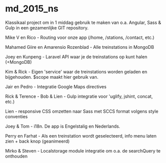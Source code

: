 # md_2015_ns

Klassikaal project om in 1 middag gebruik te maken van o.a. Angular, Sass & Gulp in een gezamenlijke GIT repository.

Mike V en Rico - Routing voor onze app (/home, /stations, /contact, etc.)

Mahamed Giire en Amarensio Rozenblad - Alle treinstations in MongoDB

Joey en Kunpeng - Laravel API waar je de treinstations op kunt halen (+MongoDB)

Kim & Rick - Eigen 'service' waar de treinstations worden geladen en bijgehouden. $scope maakt hier gebruik van.

Jair en Pedro - Integratie Google Maps directives

Rick & Terence - Bob & Lien - Gulp integratie voor 'uglify, jshint, concat, etc.)

Lien - responsive CSS omzetten naar Sass met SCCS format volgens style conventies

Joey & Tom - i18n. De app is Engelstalig en Nederlands.

Perry en Farhat - Als een treinstation wordt geselecteerd, info menu laten zien + back knop (geanimeerd)

Mirko & Steven - Localstorage module integratie om o.a. de searchQuery te onthouden
